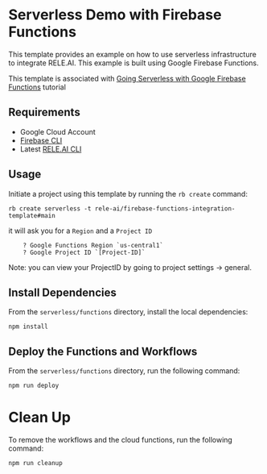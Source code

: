 # Serverless Demo with Firebase Functions

This template provides an example on how to use serverless infrastructure to integrate RELE.AI. This example is built using Google Firebase Functions.

This template is associated with [Going Serverless with Google Firebase Functions](http://docs.rele.ai/tutorials/serverless/gcp-fbf) tutorial

## Requirements
- Google Cloud Account
- [Firebase CLI](https://firebase.google.com/docs/cli)
- Latest [RELE.AI CLI](https://docs.rele.ai/guide/installation)

## Usage

Initiate a project using this template by running the `rb create` command:

```
rb create serverless -t rele-ai/firebase-functions-integration-template#main
```

it will ask you for a `Region` and a `Project ID`
```
    ? Google Functions Region `us-central1`
    ? Google Project ID `[Project-ID]`
```
Note: you can view your ProjectID by going to project settings -> general.

## Install Dependencies
From the `serverless/functions` directory, install the local dependencies:

```shell
npm install
```

## Deploy the Functions and Workflows

From the `serverless/functions` directory, run the following command:

```shell
npm run deploy
```

# Clean Up

To remove the workflows and the cloud functions, run the following command:

```shell
npm run cleanup
```
